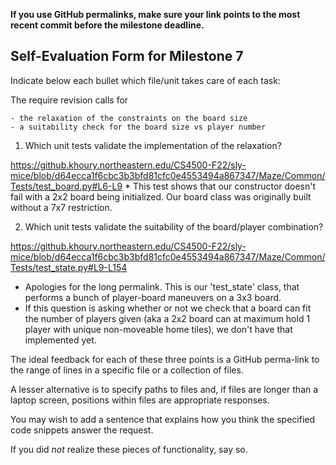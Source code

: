 **If you use GitHub permalinks, make sure your link points to the most recent commit before the milestone deadline.**

## Self-Evaluation Form for Milestone 7

Indicate below each bullet which file/unit takes care of each task:

The require revision calls for

    - the relaxation of the constraints on the board size
    - a suitability check for the board size vs player number 

1. Which unit tests validate the implementation of the relaxation?

https://github.khoury.northeastern.edu/CS4500-F22/sly-mice/blob/d64ecca1f6cbc3b3bfd81cfc0e4553494a867347/Maze/Common/Tests/test_board.py#L6-L9
    * This test shows that our constructor doesn't fail with a 2x2 board being initialized. Our board class was originally built without a 7x7 restriction.

2. Which unit tests validate the suitability of the board/player combination? 

https://github.khoury.northeastern.edu/CS4500-F22/sly-mice/blob/d64ecca1f6cbc3b3bfd81cfc0e4553494a867347/Maze/Common/Tests/test_state.py#L9-L154
   
   * Apologies for the long permalink. This is our 'test_state' class, that performs a bunch of player-board maneuvers on a 3x3 board.
   * If this question is asking whether or not we check that a board can fit the number of players given (aka a 2x2 board can at maximum hold 1 player with unique non-moveable home tiles), we don't have that implemented yet.

The ideal feedback for each of these three points is a GitHub
perma-link to the range of lines in a specific file or a collection of
files.

A lesser alternative is to specify paths to files and, if files are
longer than a laptop screen, positions within files are appropriate
responses.

You may wish to add a sentence that explains how you think the
specified code snippets answer the request.

If you did *not* realize these pieces of functionality, say so.


